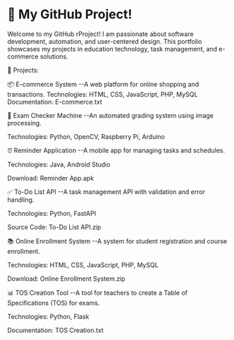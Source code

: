 # 👋 My GitHub Project! 
Welcome to my GitHub rProject! I am passionate about software development, automation, and user-centered design. This portfolio showcases my projects in education technology, task management, and e-commerce solutions.

📌 Projects:

📦 E-commerce System
--A web platform for online shopping and transactions.
Technologies: HTML, CSS, JavaScript, PHP, MySQL
Documentation: E-commerce.txt

📝 Exam Checker Machine
--An automated grading system using image processing.

Technologies: Python, OpenCV, Raspberry Pi, Arduino

⏰ Reminder Application
--A mobile app for managing tasks and schedules.

Technologies: Java, Android Studio

Download: Reminder App.apk

✅ To-Do List API
--A task management API with validation and error handling.

Technologies: Python, FastAPI

Source Code: To-Do List API.zip

📚 Online Enrollment System
--A system for student registration and course enrollment.

Technologies: HTML, CSS, JavaScript, PHP, MySQL

Download: Online Enrollment System.zip

📊 TOS Creation Tool
--A tool for teachers to create a Table of Specifications (TOS) for exams.

Technologies: Python, Flask

Documentation: TOS Creation.txt
